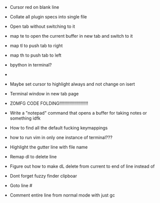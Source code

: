 - Cursor red on blank line

- Collate all plugin specs into single file

- Open tab without switching to it  

- map te to open the current buffer in new tab and switch to it 
- map tl to push tab to right
- map th to push tab to left

- bpython in terminal? 
-
- Maybe set cursor to highlight always and not change on isert
- Terminal window in new tab page
- ZOMFG CODE FOLDING!!!!!!!!!!!!!!!!!!!!!!!
- Write a "notepad" command that opens a buffer for taking notes or something idfk
- How to find all the default fucking keymappings

- how to run vim in only one instance of terminal??? 


- Highlight the gutter line with file name

- Remap dl to delete line

- Figure out how to make dL delete from current to end of line instead of 

- Dont forget fuzzy finder clipboar


- Goto line #

- Comment entire line from normal mode with just gc 
